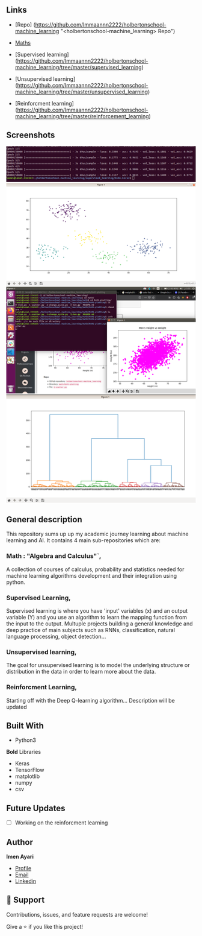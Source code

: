<h1 align="center"><holbertonschool-machine_learning></h1>

<p align="center"><Academic project for Holberton school Tunis machine learning specialization></p>

## Links

- [Repo] (<https://github.com/Immaannn2222/holbertonschool-machine_learning> "<holbertonschool-machine_learning> Repo")

- [Maths](<https://github.com/Immaannn2222/holbertonschool-machine_learning/tree/master/math>)

- [Supervised learning] (<https://github.com/Immaannn2222/holbertonschool-machine_learning/tree/master/supervised_learning>)

- [Unsupervised learning] (<https://github.com/Immaannn2222/holbertonschool-machine_learning/tree/master/unsupervised_learning>)

- [Reinforcment learning] (<https://github.com/Immaannn2222/holbertonschool-machine_learning/tree/master/reinforcement_learning>)

## Screenshots

![train](/screenshot/train.png "Training a supervised model")
![cluster](/screenshot/clustering.png)
![plot](/screenshot/plotting_example.png)
![Hidden Markov](/screenshot/unsuper.png)


## General description

This repository sums up up my academic journey learning about machine learning and AI.
It contains 4 main sub-repositories which are:

### Math : "Algebra and Calculus"`,

A collection of courses of calculus,  probability and statistics needed for machine learning algorithms development and their integration using python.

### Supervised Learning,

Supervised learning is where you have 'input' variables (x) and an output variable (Y) and you use an algorithm to learn the mapping function from the input to the output.
Multuple projects building a general knowledge and deep practice of main subjects such as RNNs, classification, natural language processing, object detection...

### Unsupervised learning,

The goal for unsupervised learning is to model the underlying structure or distribution in the data in order to learn more about the data.

### Reinforcment Learning,

Starting off with the Deep Q-learning algorithm... Description will be updated


## Built With

- Python3

**Bold** Libraries

- Keras
- TensorFlow
- matplotlib
- numpy
- csv

## Future Updates

- [ ] Working on the reinforcment learning

## Author

**Imen Ayari**
- [Profile](https://github.com/Immaannn2222 "Immaannn2222")
- [Email](imennaayari@gmail.com)
- [Linkedin](https://www.linkedin.com/in/imen-ayari1-77312a1a2/)


## 🤝 Support

Contributions, issues, and feature requests are welcome!

Give a ⭐️ if you like this project!
